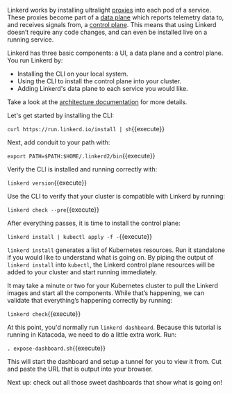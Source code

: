 Linkerd works by installing ultralight [proxies](https://linkerd.io/2/architecture#proxy)
into each pod of a service. These proxies become part of a
[data plane](https://linkerd.io/2/architecture#data-plane) which reports
telemetry data to, and receives signals from, a
[control plane](https://linkerd.io/2/architecture#control-plane). This means
that using Linkerd doesn’t require any code changes, and can even be installed
live on a running service.

Linkerd has three basic components: a UI, a data plane and a control plane. You
run Linkerd by:

- Installing the CLI on your local system.
- Using the CLI to install the control plane into your cluster.
- Adding Linkerd's data plane to each service you would like.

Take a look at the [architecture documentation](https://linkerd.io/2/architecture/)
for more details.

Let's get started by installing the CLI:

`curl https://run.linkerd.io/install | sh`{{execute}}

Next, add conduit to your path with:

`export PATH=$PATH:$HOME/.linkerd2/bin`{{execute}}

Verify the CLI is installed and running correctly with:

`linkerd version`{{execute}}

Use the CLI to verify that your cluster is compatible with Linkerd by running:

`linkerd check --pre`{{execute}}

After everything passes, it is time to install the control plane:

`linkerd install | kubectl apply -f -`{{execute}}

`linkerd install` generates a list of Kubernetes resources. Run it standalone
if you would like to understand what is going on. By piping the output of
`linkerd install` into `kubectl`, the Linkerd control plane resources will be
added to your cluster and start running immediately.

It may take a minute or two for your Kubernetes cluster to pull the Linkerd
images and start all the components. While that’s happening, we can validate
that everything’s happening correctly by running:

`linkerd check`{{execute}}

At this point, you'd normally run `linkerd dashboard`. Because this tutorial is
running in Katacoda, we need to do a little extra work. Run:

`. expose-dashboard.sh`{{execute}}

This will start the dashboard and setup a tunnel for you to view it from. Cut
and paste the URL that is output into your browser.

Next up: check out all those sweet dashboards that show what is going on!
